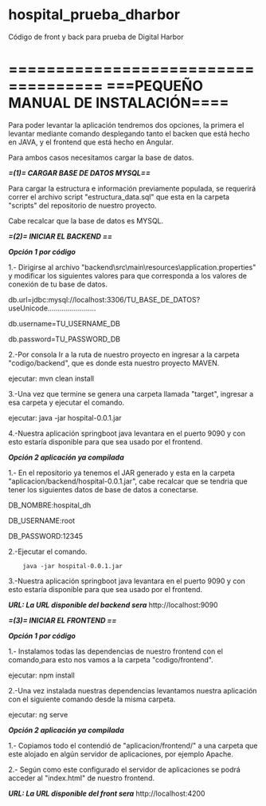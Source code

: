 # hospital_prueba_dharbor
Código de front y back para prueba de Digital Harbor

====================================
===PEQUEÑO MANUAL DE INSTALACIÓN====
====================================
Para poder levantar la aplicación tendremos dos opciones, la primera el levantar mediante comando desplegando tanto el backen que está hecho en JAVA, y el frontend que está hecho en Angular.

Para ambos casos necesitamos cargar la base de datos.

***=(1)= CARGAR BASE DE DATOS MYSQL==***

Para cargar  la estructura e información previamente populada, se requerirá correr el archivo script "estructura_data.sql" que esta en la carpeta "scripts" del repositorio de nuestro proyecto.

Cabe recalcar que la base de datos es MYSQL.


***=(2)= INICIAR EL BACKEND ==***

***Opción 1 por código***

1.- Dirigirse al archivo "backend\src\main\resources\application.properties" y modificar los siguientes valores para que corresponda a los valores de conexión de tu base de datos.

db.url=jdbc:mysql://localhost:3306/TU_BASE_DE_DATOS?useUnicode........................

db.username=TU_USERNAME_DB

db.password=TU_PASSWORD_DB

2.-Por consola Ir a la ruta de nuestro proyecto en ingresar a la carpeta "codigo/backend", que es donde esta nuestro proyecto MAVEN.

ejecutar: 		mvn clean install

3.-Una vez que termine se genera una carpeta llamada "target", ingresar a esa carpeta y ejecutar el comando.

ejecutar: 		java -jar hospital-0.0.1.jar

4.-Nuestra aplicación springboot java levantara en el puerto 9090 y con esto estaría disponible para que sea usado por el frontend.


***Opción 2 aplicación ya compilada***

1.- En el repositorio ya tenemos el JAR generado y esta en la carpeta "aplicacion/backend/hospital-0.0.1.jar", cabe recalcar que se tendria que tener los siguientes datos de base de datos a conectarse.

DB_NOMBRE:hospital_dh

DB_USERNAME:root

DB_PASSWORD:12345

2.-Ejecutar el comando.

		java -jar hospital-0.0.1.jar
		
3.-Nuestra aplicación springboot java levantara en el puerto 9090 y con esto estaría disponible para que sea usado por el frontend.

***URL: La URL disponible del backend sera***
http://localhost:9090

***=(3)= INICIAR EL FRONTEND ==***

***Opción 1 por código***

1.- Instalamos todas las dependencias de nuestro frontend con el comando,para esto nos vamos a la carpeta "codigo/frontend".

ejecutar:	npm install

2.-Una vez instalada nuestras dependencias levantamos nuestra aplicación con el siguiente comando desde la misma carpeta.

ejecutar:	ng serve

***Opción 2 aplicación ya compilada***

1.- Copiamos todo el contendió de "aplicacion/frontend/" a una carpeta que este alojado en algún servidor de aplicaciones, por ejemplo Apache.

2.- Según como este configurado el servidor de aplicaciones se podrá acceder al "index.html" de nuestro frontend.


***URL: La URL disponible del front sera***
http://localhost:4200

